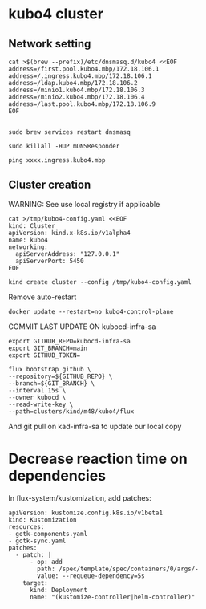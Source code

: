 
# kubo4 cluster

## Network setting

```
cat >$(brew --prefix)/etc/dnsmasq.d/kubo4 <<EOF
address=/first.pool.kubo4.mbp/172.18.106.1 
address=/.ingress.kubo4.mbp/172.18.106.1 
address=/ldap.kubo4.mbp/172.18.106.2 
address=/minio1.kubo4.mbp/172.18.106.3
address=/minio2.kubo4.mbp/172.18.106.4 
address=/last.pool.kubo4.mbp/172.18.106.9 
EOF


sudo brew services restart dnsmasq

sudo killall -HUP mDNSResponder

ping xxxx.ingress.kubo4.mbp
```


## Cluster creation

WARNING: See use local registry if applicable

```
cat >/tmp/kubo4-config.yaml <<EOF
kind: Cluster
apiVersion: kind.x-k8s.io/v1alpha4
name: kubo4
networking:
  apiServerAddress: "127.0.0.1"
  apiServerPort: 5450
EOF
```

```
kind create cluster --config /tmp/kubo4-config.yaml
```


Remove auto-restart

```
docker update --restart=no kubo4-control-plane
```

COMMIT LAST UPDATE ON kubocd-infra-sa

```
export GITHUB_REPO=kubocd-infra-sa
export GIT_BRANCH=main
export GITHUB_TOKEN=

flux bootstrap github \
--repository=${GITHUB_REPO} \
--branch=${GIT_BRANCH} \
--interval 15s \
--owner kubocd \
--read-write-key \
--path=clusters/kind/m48/kubo4/flux

```

And git pull on kad-infra-sa to update our local copy

# Decrease reaction time on dependencies

In flux-system/kustomization, add patches:

```
apiVersion: kustomize.config.k8s.io/v1beta1
kind: Kustomization
resources:
- gotk-components.yaml
- gotk-sync.yaml
patches:
  - patch: |
      - op: add
        path: /spec/template/spec/containers/0/args/-
        value: --requeue-dependency=5s
    target:
      kind: Deployment
      name: "(kustomize-controller|helm-controller)"
```
